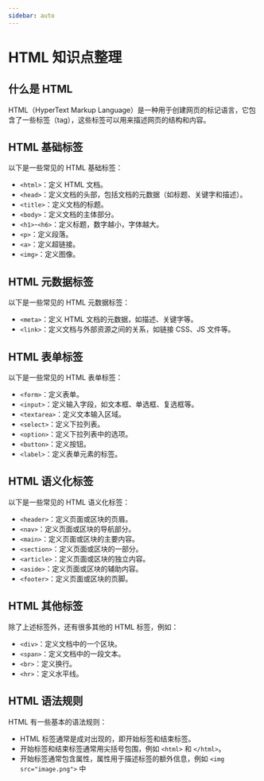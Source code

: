 ```yaml
---
sidebar: auto
---
```


# HTML 知识点整理

## 什么是 HTML

HTML（HyperText Markup Language）是一种用于创建网页的标记语言，它包含了一些标签（tag），这些标签可以用来描述网页的结构和内容。

## HTML 基础标签

以下是一些常见的 HTML 基础标签：

- `<html>`：定义 HTML 文档。
- `<head>`：定义文档的头部，包括文档的元数据（如标题、关键字和描述）。
- `<title>`：定义文档的标题。
- `<body>`：定义文档的主体部分。
- `<h1>`-`<h6>`：定义标题，数字越小，字体越大。
- `<p>`：定义段落。
- `<a>`：定义超链接。
- `<img>`：定义图像。

## HTML 元数据标签

以下是一些常见的 HTML 元数据标签：

- `<meta>`：定义 HTML 文档的元数据，如描述、关键字等。
- `<link>`：定义文档与外部资源之间的关系，如链接 CSS、JS 文件等。

## HTML 表单标签

以下是一些常见的 HTML 表单标签：

- `<form>`：定义表单。
- `<input>`：定义输入字段，如文本框、单选框、复选框等。
- `<textarea>`：定义文本输入区域。
- `<select>`：定义下拉列表。
- `<option>`：定义下拉列表中的选项。
- `<button>`：定义按钮。
- `<label>`：定义表单元素的标签。

## HTML 语义化标签

以下是一些常见的 HTML 语义化标签：

- `<header>`：定义页面或区块的页眉。
- `<nav>`：定义页面或区块的导航部分。
- `<main>`：定义页面或区块的主要内容。
- `<section>`：定义页面或区块的一部分。
- `<article>`：定义页面或区块的独立内容。
- `<aside>`：定义页面或区块的辅助内容。
- `<footer>`：定义页面或区块的页脚。

## HTML 其他标签

除了上述标签外，还有很多其他的 HTML 标签，例如：

- `<div>`：定义文档中的一个区块。
- `<span>`：定义文档中的一段文本。
- `<br>`：定义换行。
- `<hr>`：定义水平线。

## HTML 语法规则

HTML 有一些基本的语法规则：

- HTML 标签通常是成对出现的，即开始标签和结束标签。
- 开始标签和结束标签通常用尖括号包围，例如 `<html>` 和 `</html>`。
- 开始标签通常包含属性，属性用于描述标签的额外信息，例如 `<img src="image.png">` 中
